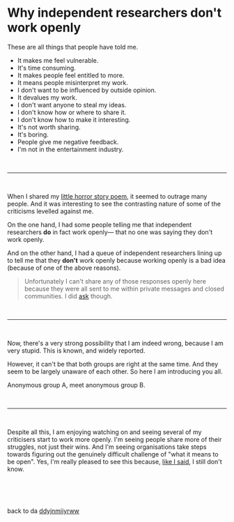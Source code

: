 # Why independent researchers don't work openly 

These are all things that people have told me.

- It makes me feel vulnerable. 
- It's time consuming. 
- It makes people feel entitled to more.
- It means people misinterpret my work.
- I don't want to be influenced by outside opinion. 
- It devalues my work. 
- I don't want anyone to steal my ideas. 
- I don't know how or where to share it. 
- I don't know how to make it interesting. 
- It's not worth sharing. 
- It's boring. 
- People give me negative feedback. 
- I'm not in the entertainment industry. 

<br>

<hr>

<br>

When I shared my [little horror story poem](https://www.todepond.com/sky/the-problem-with-independent-researchers/), it seemed to outrage many people. And it was interesting to see the contrasting nature of some of the criticisms levelled against me. 

On the one hand, I had some people telling me that independent researchers **do** in fact work openly— that no one was saying they don't work openly.

And on the other hand, I had a queue of independent researchers lining up to tell me that they **don't** work openly because working openly is a bad idea (because of one of the above reasons).

> Unfortunately I can't share any of those responses openly here because they were all sent to me within private messages and closed communities. I did [ask](https://mas.to/@TodePond/113525040830359032) though.

<br>

<hr>

<br>

Now, there's a very strong possibility that I am indeed wrong, because I am very stupid. This is known, and widely reported.

However, it can't be that both groups are right at the same time. And they seem to be largely unaware of each other. So here I am introducing you all.

Anonymous group A, meet anonymous group B.

<br>

<hr>

<br>

Despite all this, I am enjoying watching on and seeing several of my criticisers start to work more openly. I'm seeing people share more of their struggles, not just their wins. And I'm seeing organisations take steps towards figuring out the genuinely difficult challenge of "what it means to be open". Yes, I'm really pleased to see this because, [like I said](https://www.youtube.com/watch?v=MJzV0CX0q8o), I still don't know.

<br>

<br>

<br>

back to da [ddyjnmiiyrww](/wikiblogarden)
